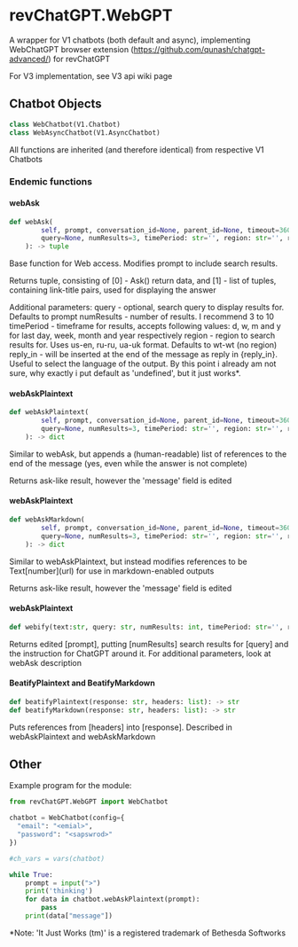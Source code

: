 <a id="revChatGPT.WebGPT"></a>

# revChatGPT.WebGPT

A wrapper for V1 chatbots (both default and async), implementing WebChatGPT browser extension (https://github.com/qunash/chatgpt-advanced/) for revChatGPT

For V3 implementation, see V3 api wiki page

<a id="revChatGPT.WebGPT.Chatbot"></a>

## Chatbot Objects

```python
class WebChatbot(V1.Chatbot)
class WebAsyncChatbot(V1.AsyncChatbot)
```

All functions are inherited (and therefore identical) from respective V1 Chatbots

### Endemic functions

#### webAsk

```python
def webAsk(
        self, prompt, conversation_id=None, parent_id=None, timeout=360, #default Ask parameters
        query=None, numResults=3, timePeriod: str='', region: str='', reply_in: str = 'undefined' #Webify parameters
    ): -> tuple
```

Base function for Web access. Modifies prompt to include search results.

Returns tuple, consisting of \[0\] - Ask() return data, and \[1\] - list of tuples, containing link-title pairs, used for displaying the answer

Additional parameters:
query - optional, search query to display results for. Defaults to prompt
numResults - number of results. I recommend 3 to 10
timePeriod - timeframe for results, accepts following values:
d, w, m and y for last day, week, month and year respectively
region - region to search results for. Uses us-en, ru-ru, ua-uk format. Defaults to wt-wt (no region)
reply_in - will be inserted at the end of the message as reply in {reply_in}. Useful to select the language of the output. By this point i already am not sure, why exactly i put default as 'undefined', but it just works*.

<a id="revChatGPT.WebGPT.Chatbot.webAsk"></a>

#### webAskPlaintext

```python
def webAskPlaintext(
        self, prompt, conversation_id=None, parent_id=None, timeout=360, #default Ask parameters
        query=None, numResults=3, timePeriod: str='', region: str='', reply_in: str = 'undefined' #Webify parameters
    ): -> dict
```

Similar to webAsk, but appends a (human-readable) list of references to the end of the message (yes, even while the answer is not complete)

Returns ask-like result, however the 'message' field is edited

<a id="revChatGPT.WebGPT.Chatbot.webAsk"></a>

#### webAskPlaintext

```python
def webAskMarkdown(
        self, prompt, conversation_id=None, parent_id=None, timeout=360, #default Ask parameters
        query=None, numResults=3, timePeriod: str='', region: str='', reply_in: str = 'undefined' #Webify parameters
    ): -> dict
```

Similar to webAskPlaintext, but instead modifies references to be Text\[number\]\(url\) for use in markdown-enabled outputs

Returns ask-like result, however the 'message' field is edited

<a id="revChatGPT.WebGPT.Chatbot.webAsk"></a>

#### webAskPlaintext

```python
def webify(text:str, query: str, numResults: int, timePeriod: str='', region: str='', reply_in: str='undefined'): -> tuple
```

Returns edited \[prompt\], putting \[numResults\] search results for \[query\] and the instruction for ChatGPT around it.
For additional parameters, look at webAsk description

<a id="revChatGPT.WebGPT.Chatbot.webAsk"></a>

#### BeatifyPlaintext and BeatifyMarkdown

```python
def beatifyPlaintext(response: str, headers: list): -> str
def beatifyMarkdown(response: str, headers: list): -> str
```

Puts references from \[headers\] into \[response\]. Described in webAskPlaintext and webAskMarkdown

<a id="revChatGPT.WebGPT.Chatbot.webAsk"></a>

## Other

Example program for the module:

```Python
from revChatGPT.WebGPT import WebChatbot

chatbot = WebChatbot(config={
  "email": "<emial>",
  "password": "<sapswrod>"
})

#ch_vars = vars(chatbot)

while True:
    prompt = input(">")
    print('thinking')
    for data in chatbot.webAskPlaintext(prompt):
        pass
    print(data["message"])
```

\*Note: 'It Just Works (tm)' is a registered trademark of Bethesda Softworks
